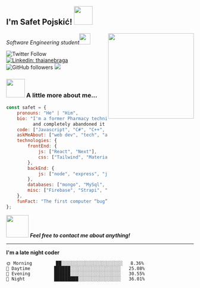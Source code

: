 <h2>I'm Safet Pojskić! <img src="https://media.giphy.com/media/12oufCB0MyZ1Go/giphy.gif" width="50"></h2>
<img align='right' src="https://media.giphy.com/media/M9gbBd9nbDrOTu1Mqx/giphy.gif" width="230">
<p><em>Software Engineering student<img src="https://media.giphy.com/media/WUlplcMpOCEmTGBtBW/giphy.gif" width="30"> 
</em></p>

![Twitter Follow](https://img.shields.io/twitter/follow/magicpojska?label=Follow)
[![Linkedin: thaianebraga](https://img.shields.io/badge/-Connect-blue?style=flat-square&logo=Linkedin&logoColor=white&link=https://www.linkedin.com/in/mrpojskic/)](https://www.linkedin.com/in/mrpojskic/)
![GitHub followers](https://img.shields.io/github/followers/MagicPojska?label=Follow&style=social)
![](https://visitor-badge.glitch.me/badge?page_id=MagicPojska.MagicPojska)

### <img src="https://media.giphy.com/media/VgCDAzcKvsR6OM0uWg/giphy.gif" width="50"> A little more about me...  

```javascript
const safet = {
    pronouns: "He" | "Him",
    bio: "I'm a former Pharmacy technician who studied Pharmacy for 2 years
          and completely abandoned it because I wanted to study computer science",
    code: ["Javascript", "C#", "C++", "Java", "NodeJS"],
    askMeAbout: ["web dev", "tech", "app dev", "full-stack"],
    technologies: {
        frontEnd: {
            js: ["React", "Next"],
            css: ["Tailwind", "MaterialUI", "bootstrap"]
        },
        backEnd: {
            js: ["node", "express", "java", "spring boot"],
        },
        databases: ["mongo", "MySql", "MSSQL"],
        misc: ["Firebase", "Strapi", "OAuth"]
    },
    funFact: "The first computer “bug” was an actual real-life bug"
};
```

<img src="https://media.giphy.com/media/LnQjpWaON8nhr21vNW/giphy.gif" width="60"> <em><b>Feel free to contact me about anything!</b></em>

---

**I'm a late night coder** 

```text
🌞 Morning         ██░░░░░░░░░░░░░░░░░░░░░░░   8.36%
🌆 Daytime         ██████░░░░░░░░░░░░░░░░░░░   25.08% 
🌃 Evening         ██████░░░░░░░░░░░░░░░░░░░   30.55% 
🌙 Night           █████████░░░░░░░░░░░░░░░░   36.01% 
```
